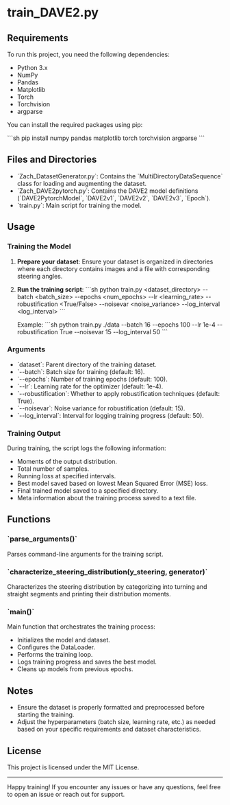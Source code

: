 
# train_DAVE2.py


## Requirements

To run this project, you need the following dependencies:
- Python 3.x
- NumPy
- Pandas
- Matplotlib
- Torch
- Torchvision
- argparse

You can install the required packages using pip:

\`\`\`sh
pip install numpy pandas matplotlib torch torchvision argparse
\`\`\`

## Files and Directories

- \`Zach_DatasetGenerator.py\`: Contains the \`MultiDirectoryDataSequence\` class for loading and augmenting the dataset.
- \`Zach_DAVE2pytorch.py\`: Contains the DAVE2 model definitions (\`DAVE2PytorchModel\`, \`DAVE2v1\`, \`DAVE2v2\`, \`DAVE2v3\`, \`Epoch\`).
- \`train.py\`: Main script for training the model.

## Usage

### Training the Model

1. **Prepare your dataset**: Ensure your dataset is organized in directories where each directory contains images and a file with corresponding steering angles.

2. **Run the training script**:
    \`\`\`sh
    python train.py <dataset_directory> --batch <batch_size> --epochs <num_epochs> --lr <learning_rate> --robustification <True/False> --noisevar <noise_variance> --log_interval <log_interval>
    \`\`\`

    Example:
    \`\`\`sh
    python train.py ./data --batch 16 --epochs 100 --lr 1e-4 --robustification True --noisevar 15 --log_interval 50
    \`\`\`

### Arguments

- \`dataset\`: Parent directory of the training dataset.
- \`--batch\`: Batch size for training (default: 16).
- \`--epochs\`: Number of training epochs (default: 100).
- \`--lr\`: Learning rate for the optimizer (default: 1e-4).
- \`--robustification\`: Whether to apply robustification techniques (default: True).
- \`--noisevar\`: Noise variance for robustification (default: 15).
- \`--log_interval\`: Interval for logging training progress (default: 50).

### Training Output

During training, the script logs the following information:
- Moments of the output distribution.
- Total number of samples.
- Running loss at specified intervals.
- Best model saved based on lowest Mean Squared Error (MSE) loss.
- Final trained model saved to a specified directory.
- Meta information about the training process saved to a text file.

## Functions

### \`parse_arguments()\`

Parses command-line arguments for the training script.

### \`characterize_steering_distribution(y_steering, generator)\`

Characterizes the steering distribution by categorizing into turning and straight segments and printing their distribution moments.

### \`main()\`

Main function that orchestrates the training process:
- Initializes the model and dataset.
- Configures the DataLoader.
- Performs the training loop.
- Logs training progress and saves the best model.
- Cleans up models from previous epochs.

## Notes

- Ensure the dataset is properly formatted and preprocessed before starting the training.
- Adjust the hyperparameters (batch size, learning rate, etc.) as needed based on your specific requirements and dataset characteristics.

## License

This project is licensed under the MIT License.

---

Happy training! If you encounter any issues or have any questions, feel free to open an issue or reach out for support.
